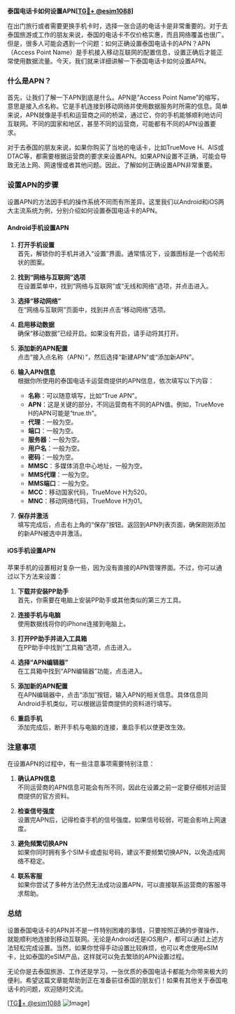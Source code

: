 **泰国电话卡如何设置APN[[TG💪+ @esim1088](https://t.me/s/esim1088)]**

在出门旅行或者需要更换手机卡时，选择一张合适的电话卡是非常重要的。对于去泰国旅游或工作的朋友来说，泰国的电话卡不仅价格实惠，而且网络覆盖也很广。但是，很多人可能会遇到一个问题：如何正确设置泰国电话卡的APN？APN（Access Point Name）是手机接入移动互联网的配置信息，设置正确后才能正常使用数据流量。今天，我们就来详细讲解一下泰国电话卡如何设置APN。

### 什么是APN？

首先，让我们了解一下APN到底是什么。APN是“Access Point Name”的缩写，意思是接入点名称。它是手机连接到移动网络并使用数据服务时所需的信息。简单来说，APN就像是手机和运营商之间的桥梁，通过它，你的手机能够顺利地访问互联网。不同的国家和地区，甚至不同的运营商，可能都有不同的APN设置要求。

对于去泰国的朋友来说，如果你购买了当地的电话卡，比如TrueMove H、AIS或DTAC等，都需要根据运营商的要求来设置APN。如果APN设置不正确，可能会导致无法上网、网速慢或者其他问题。因此，了解如何正确设置APN非常重要。

### 设置APN的步骤

设置APN的方法因手机的操作系统不同而有所差异。这里我们以Android和iOS两大主流系统为例，分别介绍如何设置泰国电话卡的APN。

#### Android手机设置APN

1. **打开手机设置**  
   首先，解锁你的手机并进入“设置”界面。通常情况下，设置图标是一个齿轮形状的图案。

2. **找到“网络与互联网”选项**  
   在设置菜单中，找到“网络与互联网”或“无线和网络”选项，并点击进入。

3. **选择“移动网络”**  
   在“网络与互联网”页面中，找到并点击“移动网络”选项。

4. **启用移动数据**  
   确保“移动数据”已经开启。如果没有开启，请手动将其打开。

5. **添加新的APN配置**  
   点击“接入点名称（APN）”，然后选择“新建APN”或“添加新APN”。

6. **输入APN信息**  
   根据你所使用的泰国电话卡运营商提供的APN信息，依次填写以下内容：
   - **名称**：可以随意填写，比如“True APN”。
   - **APN**：这是关键的部分，不同运营商有不同的APN值。例如，TrueMove H的APN可能是“true.th”。
   - **代理**：一般为空。
   - **端口**：一般为空。
   - **服务器**：一般为空。
   - **用户名**：一般为空。
   - **密码**：一般为空。
   - **MMSC**：多媒体消息中心地址，一般为空。
   - **MMS代理**：一般为空。
   - **MMS端口**：一般为空。
   - **MCC**：移动国家代码，TrueMove H为520。
   - **MNC**：移动网络代码，TrueMove H为01。

7. **保存并激活**  
   填写完成后，点击右上角的“保存”按钮。返回到APN列表页面，确保刚刚添加的新APN被选中并激活。

#### iOS手机设置APN

苹果手机的设置相对复杂一些，因为没有直接的APN管理界面。不过，你可以通过以下方法来设置：

1. **下载并安装PP助手**  
   首先，你需要在电脑上安装PP助手或其他类似的第三方工具。

2. **连接手机与电脑**  
   使用数据线将你的iPhone连接到电脑上。

3. **打开PP助手并进入工具箱**  
   在PP助手中找到“工具箱”选项，点击进入。

4. **选择“APN编辑器”**  
   在工具箱中找到“APN编辑器”功能，点击进入。

5. **添加新的APN配置**  
   在APN编辑器中，点击“添加”按钮，输入APN的相关信息。具体信息同Android手机类似，可以根据运营商提供的资料进行填写。

6. **重启手机**  
   添加完成后，断开手机与电脑的连接，重启手机以使更改生效。

### 注意事项

在设置APN的过程中，有一些注意事项需要特别注意：

1. **确认APN信息**  
   不同运营商的APN信息可能会有所不同，因此在设置之前一定要仔细核对运营商提供的官方资料。

2. **检查信号强度**  
   设置完APN后，记得检查手机的信号强度。如果信号较弱，可能会影响上网速度。

3. **避免频繁切换APN**  
   如果你同时拥有多个SIM卡或虚拟号码，建议不要频繁切换APN，以免造成网络不稳定。

4. **联系客服**  
   如果你尝试了多种方法仍然无法成功设置APN，可以直接联系运营商的客服寻求帮助。

### 总结

设置泰国电话卡的APN并不是一件特别困难的事情，只要按照正确的步骤操作，就能顺利地连接到移动互联网。无论是Android还是iOS用户，都可以通过上述方法轻松完成设置。当然，如果你觉得手动设置比较麻烦，也可以考虑使用eSIM卡，比如泰国的eSIM产品，这样就可以免去繁琐的APN设置过程。

无论你是去泰国旅游、工作还是学习，一张优质的泰国电话卡都能为你带来极大的便利。希望这篇文章能帮助到正在准备前往泰国的朋友们！如果有其他关于泰国电话卡的问题，欢迎随时交流。

[[TG💪+ @esim1088](https://t.me/s/esim1088) ![Image](https://i.postimg.cc/4NQfJmqS/Snipaste-2025-05-13-00-14-12.png)]